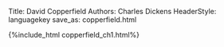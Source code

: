 Title: David Copperfield
Authors: Charles Dickens
HeaderStyle: languagekey
save_as: copperfield.html

{%include_html copperfield_ch1.html%}
